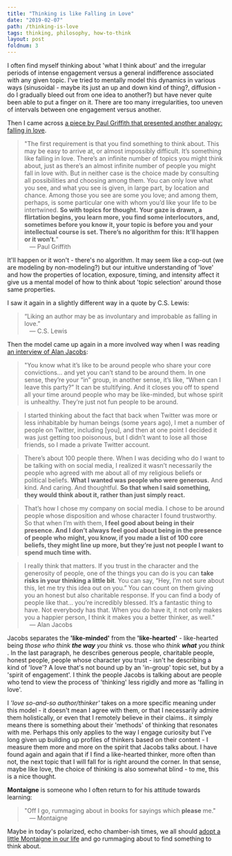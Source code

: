 ```yaml
---
title: "Thinking is like Falling in Love"
date: "2019-02-07"
path: /thinking-is-love
tags: thinking, philosophy, how-to-think
layout: post
foldnum: 3
---
```


I often find myself thinking about 'what I think about' and the irregular periods of intense engagement versus a general indifference associated with any given topic. I've tried to mentally model this dynamics in various ways (sinusoidal - maybe its just an up and down kind of thing?, diffusion - do I gradually bleed out from one idea to another?) but have never quite been able to put a finger on it. There are too many irregularities, too uneven of intervals between one engagement versus another.

Then I came across [a piece by Paul Griffith that presented another analogy: falling in love](https://www.firstthings.com/article/2018/05/letter-to-an-aspiring-intellectual).

> "The first requirement is that you find something to think about. This may be easy to arrive at, or almost impossibly difficult. It’s something like falling in love. There’s an infinite number of topics you might think about, just as there’s an almost infinite number of people you might fall in love with. But in neither case is the choice made by consulting all possibilities and choosing among them. You can only love what you see, and what you see is given, in large part, by location and chance. Among those you see are some you love; and among them, perhaps, is some particular one with whom you’d like your life to be intertwined. **So with topics for thought. Your gaze is drawn, a flirtation begins, you learn more, you find some interlocutors, and, sometimes before you know it, your topic is before you and your intellectual course is set. There’s no algorithm for this: It’ll happen or it won’t.**" <br />&nbsp;&nbsp; &mdash; Paul Griffith

It'll happen or it won't - there's no algorithm. It may seem like a cop-out (we are modeling by non-modeling?) but our intuitive understanding of 'love' and how the properties of location, exposure, timing, and intensity affect it give us a mental model of how to think about 'topic selection' around those same properties.

I saw it again in a slightly different way in a quote by C.S. Lewis:
> “Liking an author may be as involuntary and improbable as falling in love.” <br />&nbsp;&nbsp; &mdash; C.S. Lewis

Then the model came up again in a more involved way when I was reading [an interview of Alan Jacobs](https://austinkleon.com/2018/03/31/like-minded-vs-like-hearted/):

> "You know what it’s like to be around people who share your core convictions… and yet you can’t stand to be around them. In one sense, they’re your “in” group, in another sense, it’s like, “When can I leave this party?” It can be stultifying. And it closes you off to spend all your time around people who may be like-minded, but whose spirit is unhealthy. They’re just not fun people to be around.

> I started thinking about the fact that back when Twitter was more or less inhabitable by human beings (some years ago), I met a number of people on Twitter, including [you], and then at one point I decided it was just getting too poisonous, but I didn’t want to lose all those friends, so I made a private Twitter account.

> There’s about 100 people there. When I was deciding who do I want to be talking with on social media, I realized it wasn’t necessarily the people who agreed with me about all of my religious beliefs or political beliefs. **What I wanted was people who were generous.** And kind. And caring. And thoughtful. **So that when I said something, they would think about it, rather than just simply react.**

> That’s how I chose my company on social media. I chose to be around people whose disposition and whose character I found trustworthy. So that when I’m with them, **I feel good about being in their presence. And I don’t always feel good about being in the presence of people who might, you know, if you made a list of 100 core beliefs, they might line up more, but they’re just not people I want to spend much time with.**

> I really think that matters. If you trust in the character and the generosity of people, one of the things you can do is you can **take risks in your thinking a little bit**. You can say, “Hey, I’m not sure about this, let me try this idea out on you.” You can count on them giving you an honest but also charitable response. If you can find a body of people like that… you’re incredibly blessed. It’s a fantastic thing to have. Not everybody has that. When you do have it, it not only makes you a happier person, I think it makes you a better thinker, as well."
<br />&nbsp;&nbsp; &mdash; Alan Jacobs

Jacobs separates the **'like-minded'** from the **'like-hearted'** - like-hearted being *those who think* ***the way*** *you think* vs. those who *think* ***what*** *you think* . In the last paragraph, he describes generous people, charitable people, honest people, people whose character you trust - isn't he describing a kind of 'love'? A love that's not bound up by an 'in-group' topic set, but by a 'spirit of engagement'. I think the people Jacobs is talking about are people who tend to view the process of 'thinking' less rigidly and more as 'falling in love'.

I *'love so-and-so author/thinker'* takes on a more specific meaning under this model - it doesn't mean I agree with them, or that I necessarily admire them holistically, or even that I remotely believe in their claims.. it simply means there is something about their 'methods' of thinking that resonates with me. Perhaps this only applies to the way I engage curiosity but I've long given up building up profiles of thinkers based on their content - I measure them more and more on the spirit that Jacobs talks about. I have found again and again that if I find a like-hearted thinker, more often than not, the next topic that I will fall for is right around the corner. In that sense, maybe like love, the choice of thinking is also somewhat blind - to me, this is a nice thought. 

**Montaigne** is someone who I often return to for his attitude towards learning:
> "Off I go, rummaging about in books for sayings which **please** me." <br />&nbsp;&nbsp; &mdash; Montaigne

Maybe in today's polarized, echo chamber-ish times, we all should [adopt a little Montaigne in our life](https://www.amazon.com/How-Live-Montaigne-Question-Attempts/dp/1590514831) and go rummaging about to find something to think about.

